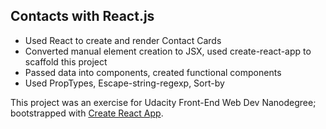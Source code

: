  ## Contacts with React.js

 - Used React to create and render Contact Cards
 - Converted manual element creation to JSX, used create-react-app to scaffold this project
 - Passed data into components, created functional components
 - Used PropTypes, Escape-string-regexp, Sort-by 

This project was an exercise for Udacity Front-End Web Dev Nanodegree; bootstrapped with [Create React App](https://github.com/facebookincubator/create-react-app).

